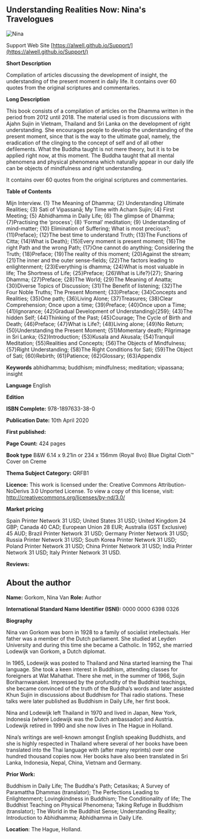 
## Understanding Realities Now: Nina's Travelogues

![Nina](https://alwell.github.io/Book_details/Sarah,nina,sujin.jpeg)

 Support Web Site [https://alwell.github.io/Support/](https://alwell.github.io/Support/)

**Short Description** 

Compilation of articles discussing the development of insight, the understanding of the present moment in daily life. It contains over 60 quotes from the original scriptures and commentaries.  

**Long Description**

This book consists of a compilation of articles on the Dhamma written in the period from 2012 until 2018. The material used is from discussions with Ajahn Sujin in Vietnam, Thailand and Sri Lanka on the development of right understanding. She encourages people to develop the understanding of the present moment, since that is the way to the ultimate goal, namely, the eradication of the clinging to the concept of self and of all other defilements. What the Buddha taught is not mere theory, but it is to be applied right now, at this moment. The Buddha taught that all mental phenomena and physical phenomena which naturally appear in our daily life can be objects of mindfulness and right understanding.

It contains over 60 quotes from the original scriptures and commentaries.


**Table of Contents** 

Mijn Interview. {1} The Meaning of Dhamma; {2} Understanding Ultimate Realities; {3} Sati of Vipassanā; My Time with Acharn Sujin; {4} First Meeting; {5} Abhidhamma in Daily Life; {6} The glimpse of Dhamma; {7}Practising the ‘process’; {8} ‘Formal’ meditation; {9} Understanding of mind-matter; {10} Elimination of Suffering; What is most precious?;{11}Preface}; {12}The best time to understand Truth; {13}The Functions of Citta; {14}What is Death}; {15}Every moment is present moment; {16}The right Path and the wrong Path; {17}One cannot do anything; Considering the Truth; {18}Preface; {19}The reality of this moment; {20}Against the stream; {21}The inner and the outer sense-fields; {22}The factors leading to enlightenment; {23}Everything is dhamma; {24}What is most valuable in life; The Shortness of Life; {25}Preface; {26}What is Life?}{27}; Sharing Dhamma; {27}Preface; {28}The World; {29}The Meaning of Anatta; {30}Diverse Topics of Discussion; {31}The Benefit of listening; {32}The Four Noble Truths; The Present Moment; {33}Preface; {34}Concepts and Realities; {35}One path; {36}Living Alone; {37}Treasures; {38}Clear Comprehension; Once upon a time; {39}Preface; {40}Once upon a Time; {41}Ignorance; {42}Gradual Development of Understanding}{259}; {43}The hidden Self; {44}Thinking of the Past; {45}Courage; The Cycle of Birth and Death; {46}Preface; {47}What is Life?; {48}Living alone; {49}No Return; {50}Understanding the Present Moment; {51}Momentary death; Pilgrimage in Sri Lanka; {52}Introduction; {53}Kusala and Akusala; {54}Tranquil Meditation; {55}Realities and Concepts; {56}The Objects of Mindfulness; {57}Right Understanding; {58}The Right Conditions for Sati; {59}The Object of Sati; {60}Rebirth; {61}Patience; {62}Glossary; {63}Appendix

**Keywords** abhidhamma; buddhism; mindfulness; meditation; vipassana; insight

**Language** English

**Edition** 

**ISBN Complete:**
978-1897633-38-0

**Publication Date:** 
10th April 2020

**First published:** 

**Page Count:** 
424 pages

**Book type** 
B&W 6.14 x 9.21in or 234 x 156mm (Royal 8vo) Blue Digital Cloth™ Cover on Creme

**Thema Subject Category:** QRFB1

**Licence:**
This work is licensed under the: 
Creative Commons Attribution-NoDerivs 3.0 Unported License.
To view a copy of this license, visit:
http://creativecommons.org/licenses/by-nd/3.0/ 

**Market pricing**

Spain Printer Network 	31 USD;
United States 	31 USD;
United Kingdom 	24 GBP;
Canada 	40 CAD;
European Union 	28 EUR;
Australia (GST Exclusive) 45 AUD;
Brazil Printer Network 	31 USD;
Germany Printer Network 31 USD;
Russia Printer Network 	31 USD;
South Korea Printer Network 	31 USD;
Poland Printer Network 	31 USD; 
China Printer Network 	31 USD; 
India Printer Network 	31 USD; 
Italy Printer Network 	31 USD. 

**Reviews:**



## About the author

**Name:** Gorkom, Nina Van 	**Role:** Author	

**International Standard Name Identifier (ISNI):** 0000 0000 6398 0326

**Biography**

Nina van Gorkom was born in 1928 to a family of socialist intellectuals. Her father was a member of the Dutch parliament. She studied at Leyden University and during this time she became a Catholic. In 1952, she married Lodewijk van Gorkom, a Dutch diplomat.

In 1965, Lodewijk was posted to Thailand and Nina started learning the Thai language. She took a keen interest in Buddhism, attending classes for foreigners at Wat Mahathat. There she met, in the summer of 1966, Sujin Boriharnwanaket. Impressed by the profundity of the Buddhist teachings, she became convinced of the truth of the Buddha’s words and later assisted Khun Sujin in discussions about Buddhism for Thai radio stations. These talks were later published as Buddhism in Daily Life, her first book.

Nina and Lodewijk left Thailand in 1970 and lived in Japan, New York, Indonesia (where Lodewijk was the Dutch ambassador) and Austria. Lodewijk retired in 1990 and she now lives in The Hague in Holland.

Nina’s writings are well-known amongst English speaking Buddhists, and she is highly respected in Thailand where several of her books have been translated into the Thai language with (after many reprints) over one hundred thousand copies now. Her books have also been translated in Sri Lanka, Indonesia, Nepal, China, Vietnam and Germany. 
 
**Prior Work:**

Buddhism in Daily Life; The Buddha's Path; Cetasikas; A Survey of Paramattha Dhammas (translator); The Perfections Leading to Enlightenment; Lovingkindness in Buddhism; The Conditionality of life; The Buddhist Teaching on Physical Phenomena; Taking Refuge in Buddhism (translator); The World in the Buddhist Sense; Understanding Reality; Introduction to Abhidhamma; Abhidhamma in Daily Life.
 
**Location**: The Hague, Holland.
